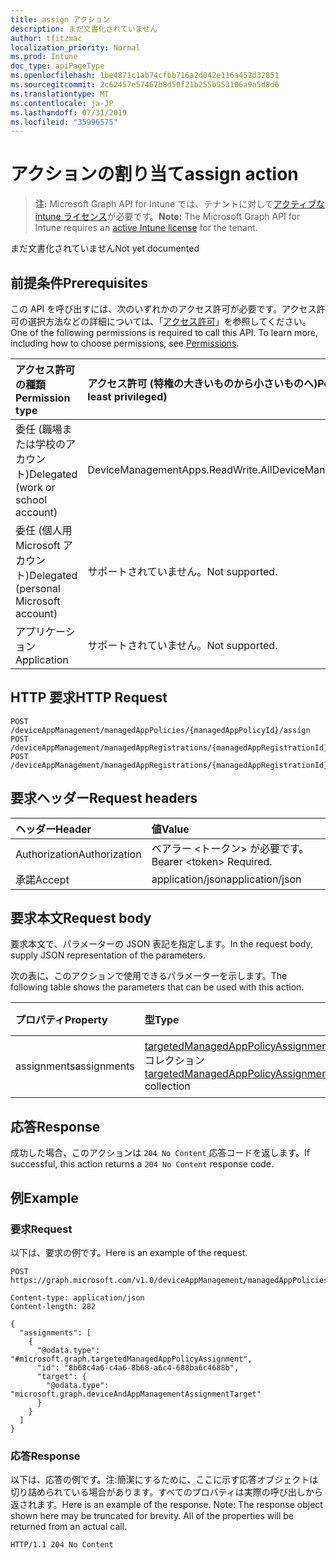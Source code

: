 ```yaml
---
title: assign アクション
description: まだ文書化されていません
author: tfitzmac
localization_priority: Normal
ms.prod: Intune
doc_type: apiPageType
ms.openlocfilehash: 1be4871c1ab74cfbb716a2d042e116a452d32851
ms.sourcegitcommit: 2c62457e57467b8d50f21b255b553106a9a5d8d6
ms.translationtype: MT
ms.contentlocale: ja-JP
ms.lasthandoff: 07/31/2019
ms.locfileid: "35996575"
---
```

# <a name="assign-action"></a><span data-ttu-id="fa7fd-103">アクションの割り当て</span><span class="sxs-lookup"><span data-stu-id="fa7fd-103">assign action</span></span>

> <span data-ttu-id="fa7fd-104">**注:** Microsoft Graph API for Intune では、テナントに対して[アクティブな intune ライセンス](https://go.microsoft.com/fwlink/?linkid=839381)が必要です。</span><span class="sxs-lookup"><span data-stu-id="fa7fd-104">**Note:** The Microsoft Graph API for Intune requires an [active Intune license](https://go.microsoft.com/fwlink/?linkid=839381) for the tenant.</span></span>

<span data-ttu-id="fa7fd-105">まだ文書化されていません</span><span class="sxs-lookup"><span data-stu-id="fa7fd-105">Not yet documented</span></span>

## <a name="prerequisites"></a><span data-ttu-id="fa7fd-106">前提条件</span><span class="sxs-lookup"><span data-stu-id="fa7fd-106">Prerequisites</span></span>
<span data-ttu-id="fa7fd-p101">この API を呼び出すには、次のいずれかのアクセス許可が必要です。アクセス許可の選択方法などの詳細については、「[アクセス許可](/graph/permissions-reference)」を参照してください。</span><span class="sxs-lookup"><span data-stu-id="fa7fd-p101">One of the following permissions is required to call this API. To learn more, including how to choose permissions, see [Permissions](/graph/permissions-reference).</span></span>

|<span data-ttu-id="fa7fd-109">アクセス許可の種類</span><span class="sxs-lookup"><span data-stu-id="fa7fd-109">Permission type</span></span>|<span data-ttu-id="fa7fd-110">アクセス許可 (特権の大きいものから小さいものへ)</span><span class="sxs-lookup"><span data-stu-id="fa7fd-110">Permissions (from most to least privileged)</span></span>|
|:---|:---|
|<span data-ttu-id="fa7fd-111">委任 (職場または学校のアカウント)</span><span class="sxs-lookup"><span data-stu-id="fa7fd-111">Delegated (work or school account)</span></span>|<span data-ttu-id="fa7fd-112">DeviceManagementApps.ReadWrite.All</span><span class="sxs-lookup"><span data-stu-id="fa7fd-112">DeviceManagementApps.ReadWrite.All</span></span>|
|<span data-ttu-id="fa7fd-113">委任 (個人用 Microsoft アカウント)</span><span class="sxs-lookup"><span data-stu-id="fa7fd-113">Delegated (personal Microsoft account)</span></span>|<span data-ttu-id="fa7fd-114">サポートされていません。</span><span class="sxs-lookup"><span data-stu-id="fa7fd-114">Not supported.</span></span>|
|<span data-ttu-id="fa7fd-115">アプリケーション</span><span class="sxs-lookup"><span data-stu-id="fa7fd-115">Application</span></span>|<span data-ttu-id="fa7fd-116">サポートされていません。</span><span class="sxs-lookup"><span data-stu-id="fa7fd-116">Not supported.</span></span>|

## <a name="http-request"></a><span data-ttu-id="fa7fd-117">HTTP 要求</span><span class="sxs-lookup"><span data-stu-id="fa7fd-117">HTTP Request</span></span>
<!-- {
  "blockType": "ignored"
}
-->
``` http
POST /deviceAppManagement/managedAppPolicies/{managedAppPolicyId}/assign
POST /deviceAppManagement/managedAppRegistrations/{managedAppRegistrationId}/appliedPolicies/{managedAppPolicyId}/assign
POST /deviceAppManagement/managedAppRegistrations/{managedAppRegistrationId}/intendedPolicies/{managedAppPolicyId}/assign
```

## <a name="request-headers"></a><span data-ttu-id="fa7fd-118">要求ヘッダー</span><span class="sxs-lookup"><span data-stu-id="fa7fd-118">Request headers</span></span>
|<span data-ttu-id="fa7fd-119">ヘッダー</span><span class="sxs-lookup"><span data-stu-id="fa7fd-119">Header</span></span>|<span data-ttu-id="fa7fd-120">値</span><span class="sxs-lookup"><span data-stu-id="fa7fd-120">Value</span></span>|
|:---|:---|
|<span data-ttu-id="fa7fd-121">Authorization</span><span class="sxs-lookup"><span data-stu-id="fa7fd-121">Authorization</span></span>|<span data-ttu-id="fa7fd-122">ベアラー &lt;トークン&gt; が必要です。</span><span class="sxs-lookup"><span data-stu-id="fa7fd-122">Bearer &lt;token&gt; Required.</span></span>|
|<span data-ttu-id="fa7fd-123">承諾</span><span class="sxs-lookup"><span data-stu-id="fa7fd-123">Accept</span></span>|<span data-ttu-id="fa7fd-124">application/json</span><span class="sxs-lookup"><span data-stu-id="fa7fd-124">application/json</span></span>|

## <a name="request-body"></a><span data-ttu-id="fa7fd-125">要求本文</span><span class="sxs-lookup"><span data-stu-id="fa7fd-125">Request body</span></span>
<span data-ttu-id="fa7fd-126">要求本文で、パラメーターの JSON 表記を指定します。</span><span class="sxs-lookup"><span data-stu-id="fa7fd-126">In the request body, supply JSON representation of the parameters.</span></span>

<span data-ttu-id="fa7fd-127">次の表に、このアクションで使用できるパラメーターを示します。</span><span class="sxs-lookup"><span data-stu-id="fa7fd-127">The following table shows the parameters that can be used with this action.</span></span>

|<span data-ttu-id="fa7fd-128">プロパティ</span><span class="sxs-lookup"><span data-stu-id="fa7fd-128">Property</span></span>|<span data-ttu-id="fa7fd-129">型</span><span class="sxs-lookup"><span data-stu-id="fa7fd-129">Type</span></span>|<span data-ttu-id="fa7fd-130">説明</span><span class="sxs-lookup"><span data-stu-id="fa7fd-130">Description</span></span>|
|:---|:---|:---|
|<span data-ttu-id="fa7fd-131">assignments</span><span class="sxs-lookup"><span data-stu-id="fa7fd-131">assignments</span></span>|<span data-ttu-id="fa7fd-132">[targetedManagedAppPolicyAssignment](../resources/intune-mam-targetedmanagedapppolicyassignment.md) コレクション</span><span class="sxs-lookup"><span data-stu-id="fa7fd-132">[targetedManagedAppPolicyAssignment](../resources/intune-mam-targetedmanagedapppolicyassignment.md) collection</span></span>|<span data-ttu-id="fa7fd-133">まだ文書化されていません</span><span class="sxs-lookup"><span data-stu-id="fa7fd-133">Not yet documented</span></span>|



## <a name="response"></a><span data-ttu-id="fa7fd-134">応答</span><span class="sxs-lookup"><span data-stu-id="fa7fd-134">Response</span></span>
<span data-ttu-id="fa7fd-135">成功した場合、このアクションは `204 No Content` 応答コードを返します。</span><span class="sxs-lookup"><span data-stu-id="fa7fd-135">If successful, this action returns a `204 No Content` response code.</span></span>

## <a name="example"></a><span data-ttu-id="fa7fd-136">例</span><span class="sxs-lookup"><span data-stu-id="fa7fd-136">Example</span></span>

### <a name="request"></a><span data-ttu-id="fa7fd-137">要求</span><span class="sxs-lookup"><span data-stu-id="fa7fd-137">Request</span></span>
<span data-ttu-id="fa7fd-138">以下は、要求の例です。</span><span class="sxs-lookup"><span data-stu-id="fa7fd-138">Here is an example of the request.</span></span>
``` http
POST https://graph.microsoft.com/v1.0/deviceAppManagement/managedAppPolicies/{managedAppPolicyId}/assign

Content-type: application/json
Content-length: 282

{
  "assignments": [
    {
      "@odata.type": "#microsoft.graph.targetedManagedAppPolicyAssignment",
      "id": "8b68c4a6-c4a6-8b68-a6c4-688ba6c4688b",
      "target": {
        "@odata.type": "microsoft.graph.deviceAndAppManagementAssignmentTarget"
      }
    }
  ]
}
```

### <a name="response"></a><span data-ttu-id="fa7fd-139">応答</span><span class="sxs-lookup"><span data-stu-id="fa7fd-139">Response</span></span>
<span data-ttu-id="fa7fd-p102">以下は、応答の例です。注:簡潔にするために、ここに示す応答オブジェクトは切り詰められている場合があります。すべてのプロパティは実際の呼び出しから返されます。</span><span class="sxs-lookup"><span data-stu-id="fa7fd-p102">Here is an example of the response. Note: The response object shown here may be truncated for brevity. All of the properties will be returned from an actual call.</span></span>
``` http
HTTP/1.1 204 No Content
```



